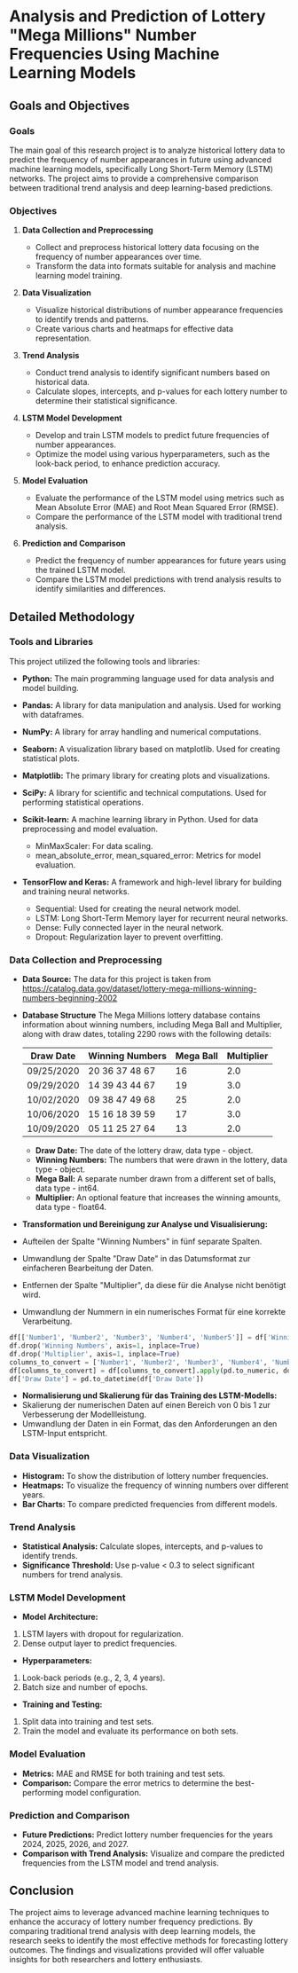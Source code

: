 # Analysis and Prediction of Lottery "Mega Millions" Number Frequencies Using Machine Learning Models

## Goals and Objectives

### Goals
The main goal of this research project is to analyze historical lottery data to predict the frequency of number appearances in future using advanced machine learning models, specifically Long Short-Term Memory (LSTM) networks. The project aims to provide a comprehensive comparison between traditional trend analysis and deep learning-based predictions.

### Objectives
1. **Data Collection and Preprocessing**
   - Collect and preprocess historical lottery data focusing on the frequency of number appearances over time.
   - Transform the data into formats suitable for analysis and machine learning model training.

2. **Data Visualization**
   - Visualize historical distributions of number appearance frequencies to identify trends and patterns.
   - Create various charts and heatmaps for effective data representation.

3. **Trend Analysis**
   - Conduct trend analysis to identify significant numbers based on historical data.
   - Calculate slopes, intercepts, and p-values for each lottery number to determine their statistical significance.

4. **LSTM Model Development**
   - Develop and train LSTM models to predict future frequencies of number appearances.
   - Optimize the model using various hyperparameters, such as the look-back period, to enhance prediction accuracy.

5. **Model Evaluation**
   - Evaluate the performance of the LSTM model using metrics such as Mean Absolute Error (MAE) and Root Mean Squared Error (RMSE).
   - Compare the performance of the LSTM model with traditional trend analysis.

6. **Prediction and Comparison**
   - Predict the frequency of number appearances for future years using the trained LSTM model.
   - Compare the LSTM model predictions with trend analysis results to identify similarities and differences.

## Detailed Methodology
### Tools and Libraries
This project utilized the following tools and libraries:
- **Python:** The main programming language used for data analysis and model building.

- **Pandas:** A library for data manipulation and analysis. Used for working with dataframes.

- **NumPy:** A library for array handling and numerical computations.

- **Seaborn:** A visualization library based on matplotlib. Used for creating statistical plots.

- **Matplotlib:** The primary library for creating plots and visualizations.

- **SciPy:** A library for scientific and technical computations. Used for performing statistical operations.

- **Scikit-learn:** A machine learning library in Python. Used for data preprocessing and model evaluation.
   - MinMaxScaler: For data scaling.
   - mean_absolute_error, mean_squared_error: Metrics for model evaluation.

- **TensorFlow and Keras:** A framework and high-level library for building and training neural networks.
   - Sequential: Used for creating the neural network model.
   - LSTM: Long Short-Term Memory layer for recurrent neural networks.
   - Dense: Fully connected layer in the neural network.
   - Dropout: Regularization layer to prevent overfitting.
  
### Data Collection and Preprocessing
- **Data Source:** The data for this project is taken from https://catalog.data.gov/dataset/lottery-mega-millions-winning-numbers-beginning-2002
- **Database Structure**
The Mega Millions lottery database contains information about winning numbers, including Mega Ball and Multiplier, along with draw dates, totaling 2290 rows with the following details:

   | Draw Date   | Winning Numbers  | Mega Ball | Multiplier |
   |-------------|------------------|-----------|------------|
   | 09/25/2020  | 20 36 37 48 67   | 16        | 2.0        |
   | 09/29/2020  | 14 39 43 44 67   | 19        | 3.0        |
   | 10/02/2020  | 09 38 47 49 68   | 25        | 2.0        |
   | 10/06/2020  | 15 16 18 39 59   | 17        | 3.0        |
   | 10/09/2020  | 05 11 25 27 64   | 13        | 2.0        |
  
   - **Draw Date:** The date of the lottery draw, data type - object.
   - **Winning Numbers:** The numbers that were drawn in the lottery, data type - object.
   - **Mega Ball:** A separate number drawn from a different set of balls, data type - int64.
   - **Multiplier:** An optional feature that increases the winning amounts, data type - float64.

- **Transformation und Bereinigung zur Analyse und Visualisierung:**
- Aufteilen der Spalte "Winning Numbers" in fünf separate Spalten.
- Umwandlung der Spalte "Draw Date" in das Datumsformat zur einfacheren Bearbeitung der Daten.
- Entfernen der Spalte "Multiplier", da diese für die Analyse nicht benötigt wird.
- Umwandlung der Nummern in ein numerisches Format für eine korrekte Verarbeitung.

```python
df[['Number1', 'Number2', 'Number3', 'Number4', 'Number5']] = df['Winning Numbers'].str.split(expand=True)
df.drop('Winning Numbers', axis=1, inplace=True)
df.drop('Multiplier', axis=1, inplace=True)
columns_to_convert = ['Number1', 'Number2', 'Number3', 'Number4', 'Number5', 'Mega Ball']
df[columns_to_convert] = df[columns_to_convert].apply(pd.to_numeric, downcast='integer', errors='coerce')
df['Draw Date'] = pd.to_datetime(df['Draw Date'])
```
- **Normalisierung und Skalierung für das Training des LSTM-Modells:**
- Skalierung der numerischen Daten auf einen Bereich von 0 bis 1 zur Verbesserung der Modellleistung.
- Umwandlung der Daten in ein Format, das den Anforderungen an den LSTM-Input entspricht.

   
### Data Visualization
- **Histogram:** To show the distribution of lottery number frequencies.
- **Heatmaps:** To visualize the frequency of winning numbers over different years.
- **Bar Charts:** To compare predicted frequencies from different models.
  
### Trend Analysis
- **Statistical Analysis:** Calculate slopes, intercepts, and p-values to identify trends.
- **Significance Threshold:** Use p-value < 0.3 to select significant numbers for trend analysis.
  
### LSTM Model Development
- **Model Architecture:**
1. LSTM layers with dropout for regularization.
2. Dense output layer to predict frequencies.
- **Hyperparameters:**
1. Look-back periods (e.g., 2, 3, 4 years).
2. Batch size and number of epochs.
- **Training and Testing:**
1. Split data into training and test sets.
2. Train the model and evaluate its performance on both sets.

### Model Evaluation
- **Metrics:**
MAE and RMSE for both training and test sets.
- **Comparison:**
Compare the error metrics to determine the best-performing model configuration.

### Prediction and Comparison
- **Future Predictions:**
Predict lottery number frequencies for the years 2024, 2025, 2026, and 2027.
- **Comparison with Trend Analysis:**
Visualize and compare the predicted frequencies from the LSTM model and trend analysis.


## Conclusion
The project aims to leverage advanced machine learning techniques to enhance the accuracy of lottery number frequency predictions. By comparing traditional trend analysis with deep learning models, the research seeks to identify the most effective methods for forecasting lottery outcomes. The findings and visualizations provided will offer valuable insights for both researchers and lottery enthusiasts.
